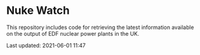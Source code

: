 # Nuke Watch

This repository includes code for retrieving the latest information available on the output of EDF nuclear power plants in the UK.

Last updated: 2021-06-01 11:47